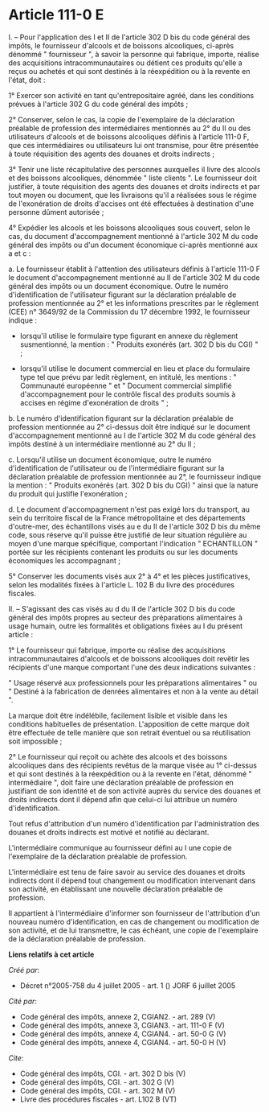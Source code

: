 # Article 111-0 E

I. – Pour l'application des I et II de l'article 302 D bis du code général des impôts, le fournisseur d'alcools et de
boissons alcooliques, ci-après dénommé " fournisseur ", à savoir la personne qui fabrique, importe, réalise des acquisitions
intracommunautaires ou détient ces produits qu'elle a reçus ou achetés et qui sont destinés à la réexpédition ou à la revente
en l'état, doit : 

1° Exercer son activité en tant qu'entrepositaire agréé, dans les conditions prévues à l'article 302 G du code général des
impôts ; 

2° Conserver, selon le cas, la copie de l'exemplaire de la déclaration préalable de profession des intermédiaires mentionnés
au 2° du II ou des utilisateurs d'alcools et de boissons alcooliques définis à l'article 111-0 F, que ces intermédiaires ou
utilisateurs lui ont transmise, pour être présentée à toute réquisition des agents des douanes et droits indirects ; 

3° Tenir une liste récapitulative des personnes auxquelles il livre des alcools et des boissons alcooliques, dénommée " liste
clients ". Le fournisseur doit justifier, à toute réquisition des agents des douanes et droits indirects et par tout moyen ou
document, que les livraisons qu'il a réalisées sous le régime de l'exonération de droits d'accises ont été effectuées à
destination d'une personne dûment autorisée ; 

4° Expédier les alcools et les boissons alcooliques sous couvert, selon le cas, du document d'accompagnement mentionné à
l'article 302 M du code général des impôts ou d'un document économique ci-après mentionné aux a et c : 

a. Le fournisseur établit à l'attention des utilisateurs définis à l'article 111-0 F le document d'accompagnement mentionné
au II de l'article 302 M du code général des impôts ou un document économique. Outre le numéro d'identification de
l'utilisateur figurant sur la déclaration préalable de profession mentionnée au 2° et les informations prescrites par le
règlement (CEE) n° 3649/92 de la Commission du 17 décembre 1992, le fournisseur indique :

- lorsqu'il utilise le formulaire type figurant en annexe du règlement susmentionné, la mention : " Produits exonérés (art.
302 D bis du CGI) " ;

- lorsqu'il utilise le document commercial en lieu et place du formulaire type tel que prévu par ledit règlement, en
intitulé, les mentions : " Communauté européenne " et " Document commercial simplifié d'accompagnement pour le contrôle
fiscal des produits soumis à accises en régime d'exonération de droits " ; 

b. Le numéro d'identification figurant sur la déclaration préalable de profession mentionnée au 2° ci-dessus doit être
indiqué sur le document d'accompagnement mentionné au I de l'article 302 M du code général des impôts destiné à un
intermédiaire mentionné au 2° du II ; 

c. Lorsqu'il utilise un document économique, outre le numéro d'identification de l'utilisateur ou de l'intermédiaire figurant
sur la déclaration préalable de profession mentionnée au 2°, le fournisseur indique la mention : " Produits exonérés (art.
302 D bis du CGI) " ainsi que la nature du produit qui justifie l'exonération ; 

d. Le document d'accompagnement n'est pas exigé lors du transport, au sein du territoire fiscal de la France métropolitaine
et des départements d'outre-mer, des échantillons visés au e du II de l'article 302 D bis du même code, sous réserve qu'il
puisse être justifié de leur situation régulière au moyen d'une marque spécifique, comportant l'indication " ECHANTILLON "
portée sur les récipients contenant les produits ou sur les documents économiques les accompagnant ; 

5° Conserver les documents visés aux 2° à 4° et les pièces justificatives, selon les modalités fixées à l'article L. 102 B du
livre des procédures fiscales. 

II. – S'agissant des cas visés au d du II de l'article 302 D bis du code général des impôts propres au secteur des
préparations alimentaires à usage humain, outre les formalités et obligations fixées au I du présent article : 

1° Le fournisseur qui fabrique, importe ou réalise des acquisitions intracommunautaires d'alcools et de boissons alcooliques
doit revêtir les récipients d'une marque comportant l'une des deux indications suivantes : 

" Usage réservé aux professionnels pour les préparations alimentaires " ou " Destiné à la fabrication de denrées alimentaires
et non à la vente au détail ". 

La marque doit être indélébile, facilement lisible et visible dans les conditions habituelles de présentation. L'apposition
de cette marque doit être effectuée de telle manière que son retrait éventuel ou sa réutilisation soit impossible ; 

2° Le fournisseur qui reçoit ou achète des alcools et des boissons alcooliques dans des récipients revêtus de la marque visée
au 1° ci-dessus et qui sont destinés à la réexpédition ou à la revente en l'état, dénommé " intermédiaire ", doit faire une
déclaration préalable de profession en justifiant de son identité et de son activité auprès du service des douanes et droits
indirects dont il dépend afin que celui-ci lui attribue un numéro d'identification. 

Tout refus d'attribution d'un numéro d'identification par l'administration des douanes et droits indirects est motivé et
notifié au déclarant. 

L'intermédiaire communique au fournisseur défini au I une copie de l'exemplaire de la déclaration préalable de profession. 

L'intermédiaire est tenu de faire savoir au service des douanes et droits indirects dont il dépend tout changement ou
modification intervenant dans son activité, en établissant une nouvelle déclaration préalable de profession. 

Il appartient à l'intermédiaire d'informer son fournisseur de l'attribution d'un nouveau numéro d'identification, en cas de
changement ou modification de son activité, et de lui transmettre, le cas échéant, une copie de l'exemplaire de la
déclaration préalable de profession.

**Liens relatifs à cet article**

_Créé par_:

  - Décret n°2005-758 du 4 juillet 2005 - art. 1 () JORF 6 juillet 2005

_Cité par_:

  - Code général des impôts, annexe 2, CGIAN2. - art. 289 (V)
  - Code général des impôts, annexe 3, CGIAN3. - art. 111-0 F (V)
  - Code général des impôts, annexe 4, CGIAN4. - art. 50-0 G (V)
  - Code général des impôts, annexe 4, CGIAN4. - art. 50-0 H (V)

_Cite_:

  - Code général des impôts, CGI. - art. 302 D bis (V)
  - Code général des impôts, CGI. - art. 302 G (V)
  - Code général des impôts, CGI. - art. 302 M (V)
  - Livre des procédures fiscales - art. L102 B (VT)
